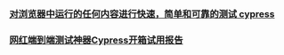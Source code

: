 ### [对浏览器中运行的任何内容进行快速，简单和可靠的测试 cypress](https://github.com/cypress-io/cypress)
### [网红端到端测试神器Cypress开箱试用报告](https://www.jianshu.com/p/87f590a22af8)
